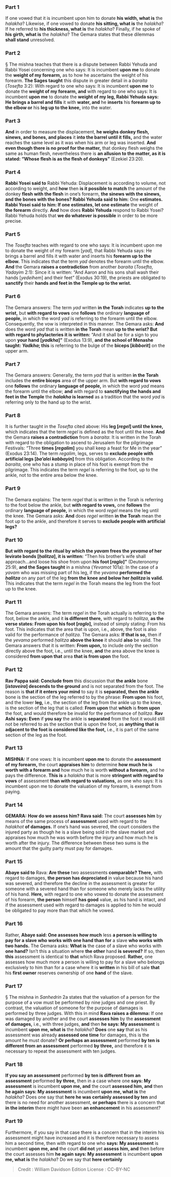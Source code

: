 
### Part 1
If one vowed that it is incumbent upon him to donate <b>his width, what is</b> the <i>halakha</i>? Likewise, if one vowed to donate <b>his sitting, what is</b> the <i>halakha</i>? If he referred to <b>his thickness, what is</b> the <i>halakha</i>? Finally, if he spoke of <b>his girth, what is</b> the <i>halakha</i>? The Gemara states that these dilemmas <b>shall stand</b> unresolved.

### Part 2
§ The mishna teaches that there is a dispute between Rabbi Yehuda and Rabbi Yosei concerning one who says: It is incumbent <b>upon me</b> to donate the <b>weight of my forearm,</b> as to how he ascertains the weight of his forearm. <b>The Sages taught</b> this dispute in greater detail in a <i>baraita</i> (<i>Tosefta</i> 3:2): With regard to one who says: It is incumbent <b>upon me</b> to donate the <b>weight of my forearm, and</b> with regard to one who says: It is incumbent <b>upon me</b> to donate the <b>weight of my leg, Rabbi Yehuda says: He brings a barrel and fills</b> it with <b>water, and</b> he <b>inserts</b> his <b>forearm up to the elbow or</b> his <b>leg up to the knee,</b> into the water.

### Part 3
<b>And</b> in order to measure the displacement, <b>he weighs donkey flesh, sinews, and bones, and places</b> it <b>into the barrel until it fills,</b> and the water reaches the same level as it was when his arm or leg was inserted. <b>And even though there is no proof for the matter,</b> that donkey flesh weighs the same as human flesh, nevertheless there is <b>an allusion to the matter, as it is stated: “Whose flesh is as the flesh of donkeys”</b> (Ezekiel 23:20).

### Part 4
<b>Rabbi Yosei said to</b> Rabbi Yehuda: Displacement is according to volume, not according to weight, and <b>how</b> then <b>is it possible to match</b> the amount of the donkey <b>flesh with the flesh</b> in one’s forearm, <b>the sinews with the sinews, and the bones with the bones? Rabbi Yehuda said to him:</b> One <b>estimates. Rabbi Yosei said to him: If one estimates, let one estimate</b> the weight of <b>the forearm</b> directly. <b>And</b> how does <b>Rabbi Yehuda</b> respond to Rabbi Yosei? Rabbi Yehuda holds that <b>we do whatever is possible</b> in order to be more precise.

### Part 5
The <i>Tosefta</i> teaches with regard to one who says: It is incumbent upon me to donate the weight of my forearm [<i>yad</i>], that Rabbi Yehuda says: He brings a barrel and fills it with water and inserts his <b>forearm up to the elbow.</b> This indicates that the term <i>yad</i> denotes the forearm until the elbow. <b>And</b> the Gemara <b>raises a contradiction</b> from another <i>baraita</i> (<i>Tosefta</i>, <i>Yadayim</i> 2:1): Since it is written: “And Aaron and his sons shall wash their hands [<i>yedeihem</i>] and their feet” (Exodus 30:19), the priests are obligated to <b>sanctify</b> their <b>hands and feet in the Temple up to the wrist.</b>

### Part 6
The Gemara answers: The term <i>yad</i> written <b>in the Torah</b> indicates <b>up to the wrist,</b> but <b>with regard to vows</b> one <b>follows</b> the ordinary <b>language of people,</b> in which the word <i>yad</i> is referring to the forearm until the elbow. Consequently, the vow is interpreted in this manner. The Gemara asks: <b>And</b> does the word <i>yad</i> that is written <b>in the Torah</b> mean <b>up to the wrist? But with regard to phylacteries it is written:</b> “And it shall be for a sign to you upon <b>your hand [<i>yadkha</i>]”</b> (Exodus 13:9), <b>and the school of Menashe taught: <i>Yadkha</i>; this</b> is referring to the bulge of the <b>biceps [<i>kibborit</i>]</b> on the upper arm.

### Part 7
The Gemara answers: Generally, the term <i>yad</i> that is written <b>in the Torah</b> includes the <b>entire biceps</b> area of the upper arm. But <b>with regard to vows</b> one <b>follows</b> the ordinary <b>language of people,</b> in which the word <i>yad</i> means the forearm until the elbow; <b>and</b> with regard to <b>sanctifying the hands and feet in the Temple</b> the <b><i>halakha</i> is learned</b> as a tradition that the word <i>yad</i> is referring only to the hand up to the wrist.

### Part 8
It is further taught in the <i>Tosefta</i> cited above: His <b>leg [<i>regel</i>] until the knee,</b> which indicates that the term <i>regel</i> is defined as the foot until the knee. <b>And</b> the Gemara <b>raises a contradiction</b> from a <i>baraita</i>: It is written in the Torah with regard to the obligation to ascend to Jerusalem for the pilgrimage Festivals: “Three <b>times [<i>regalim</i>]</b> you shall keep a feast for Me in the year” (Exodus 23:14). The term <i>regalim</i>, legs, serves to <b>exclude people with artificial legs [<i>ba’alei kabbayin</i>]</b> from this obligation. According to the <i>baraita</i>, one who has a stump in place of his foot is exempt from the pilgrimage. This indicates the term <i>regel</i> is referring to the foot, up to the ankle, not to the entire area below the knee.

### Part 9
The Gemara explains: The term <i>regel</i> that is written in the Torah is referring to the foot below the ankle, but <b>with regard to vows,</b> one <b>follows</b> the ordinary <b>language of people,</b> in which the word <i>regel</i> means the leg until the knee. The Gemara asks: <b>And</b> does <i>regel</i> written <b>in the Torah</b> mean the foot up to the ankle, and therefore it serves to <b>exclude people with artificial legs?</b>

### Part 10
<b>But with regard to the ritual by which the <i>yavam</i> frees the <i>yevama</i> of her levirate bonds [<i>ḥalitza</i>], it is written:</b> “Then his brother’s wife shall approach…and loose his shoe from upon <b>his foot [<i>raglo</i>]”</b> (Deuteronomy 25:9), <b>and the Sages taught</b> in a mishna (<i>Yevamot</i> 101a): In the case of a <i>yavam</i> who was missing part of his leg, if the <i>yevama</i> <b>performed the <i>ḥalitza</i></b> on any part of the leg <b>from the knee and below her <i>ḥalitza</i> is valid.</b> This indicates that the term <i>regel</i> in the Torah means the leg from the foot up to the knee.

### Part 11
The Gemara answers: The term <i>regel</i> in the Torah actually is referring to the foot, below the ankle, and it <b>is different there,</b> with regard to <i>ḥalitza</i>, <b>as the verse states: From upon his foot [<i>raglo</i>],</b> instead of simply stating: From his foot. This indicates that the area that is upon, i.e., above, the foot is also valid for the performance of <i>ḥalitza</i>. The Gemara asks: <b>If that is so,</b> then if the <i>yevama</i> performed <i>ḥalitza</i> <b>above the knee</b> it should <b>also</b> be valid. The Gemara answers that it is written: <b>From upon,</b> to include only the section directly above the foot, i.e., until the knee, <b>and</b> the area above the knee is considered <b>from upon that</b> area <b>that is from upon</b> the foot.

### Part 12
<b>Rav Pappa said: Conclude from</b> this discussion that <b>the ankle</b> bone <b>[<i>istaveira</i>] descends to the ground</b> and is not separated from the foot. The reason is <b>that if it enters your mind</b> to say it is <b>separated, then the ankle</b> bone is the section of the leg referred to by the phrase: <b>From upon</b> his foot, and the lower <b>leg,</b> i.e., the section of the leg from the ankle up to the knee, is the section of the leg that is called: <b>From upon</b> that <b>which</b> is <b>from upon</b> the foot, and would therefore be invalid for the performance of <i>ḥalitza</i>. <b>Rav Ashi says: Even</b> if <b>you say</b> the ankle is <b>separated</b> from the foot it would still not be referred to as the section that is upon the foot, as <b>anything that is adjacent to the foot is considered like the foot,</b> i.e., it is part of the same section of the leg as the foot.

### Part 13
<strong>MISHNA:</strong> If one vows: It is incumbent <b>upon me</b> to donate the <b>assessment of my forearm,</b> the court <b>appraises him</b> to determine <b>how much he is worth with a forearm and</b> how much he is worth <b>without a forearm,</b> and he pays the difference. <b>This is</b> a <i>halakha</i> that is more <b>stringent with regard to vows</b> of assessment <b>than with regard to valuations,</b> as one who says: It is incumbent upon me to donate the valuation of my forearm, is exempt from paying.

### Part 14
<strong>GEMARA:</strong> <b>How do we assess him? Rava said:</b> The court <b>assesses him</b> by means of the same process of <b>assessment</b> used with regard to the <i>halakhot</i> <b>of damages.</b> If one’s hand was severed, the court considers the injured party as though he is a slave being sold in the slave market and appraises how much he was worth before the injury and how much he is worth after the injury. The difference between these two sums is the amount that the guilty party must pay for damages.

### Part 15
<b>Abaye said to</b> Rava: <b>Are these</b> two assessments <b>comparable? There,</b> with regard to damages, <b>the person has depreciated</b> in value because his hand was severed, and therefore the decline in the assessment is greater for someone with a severed hand than for someone who merely lacks the utility of his hand. <b>Here,</b> with regard to one who vowed to donate the assessment of his forearm, <b>the person</b> himself <b>has good</b> value, as his hand is intact, and if the assessment used with regard to damages is applied to him he would be obligated to pay more than that which he vowed.

### Part 16
Rather, <b>Abaye said: One assesses how much</b> less <b>a person is willing to pay for a slave who works with one hand than for</b> a slave <b>who works with two hands.</b> The Gemara asks: <b>What is</b> the case of a slave who works with <b>one hand?</b> Isn’t this a situation where <b>the other</b> hand <b>is severed?</b> If so, then <b>this</b> assessment is identical to <b>that</b> which Rava proposed. <b>Rather,</b> one assesses how much more a person is willing to pay for a slave who belongs exclusively to him than for a case where it is <b>written</b> in his bill of sale <b>that</b> his <b>first owner</b> reserves ownership of one <b>hand</b> of the slave.

### Part 17
§ The mishna in <i>Sanhedrin</i> 2a states that the valuation of a person for the purpose of a vow must be performed by nine judges and one priest. By contrast, the valuation of someone for the purpose of damages is performed by three judges. With this in mind <b>Rava raises a dilemma:</b> If one was damaged by another and the court <b>assesses him</b> by the <b>assessment of damages,</b> i.e., with three judges, <b>and</b> then <b>he says: My assessment</b> is incumbent <b>upon me, what is</b> the <i>halakha</i>? <b>Does</b> one <b>say</b> that as his assessment was already <b>assessed one time</b> for damages, this is the amount he must donate? <b>Or perhaps an assessment</b> performed <b>by ten is different from an assessment</b> performed <b>by three,</b> and therefore it is necessary to repeat the assessment with ten judges.

### Part 18
<b>If you say an assessment</b> performed <b>by ten is different from an assessment</b> performed <b>by three,</b> then in a case where one <b>says: My assessment</b> is incumbent <b>upon me, and</b> the court <b>assessed him, and</b> then <b>he again says: My assessment</b> is incumbent <b>upon me, what is</b> the <i>halakha</i>? Does one say that <b>here he was certainly assessed by ten</b> and there is no need for another assessment, <b>or perhaps</b> there is a concern that <b>in the interim</b> there might have been <b>an enhancement</b> in his assessment?

### Part 19
Furthermore, if you say in that case there is a concern that in the interim his assessment might have increased and it is therefore necessary to assess him a second time, then with regard to one who <b>says: My assessment</b> is incumbent <b>upon me, and</b> the court <b>did not</b> yet <b>assess him, and</b> then before the court assesses him <b>he again says: My assessment</b> is incumbent <b>upon me, what is</b> the <i>halakha</i>? Do we say that <b>here certainly</b>

>Credit : William Davidson Edition
>License : CC-BY-NC